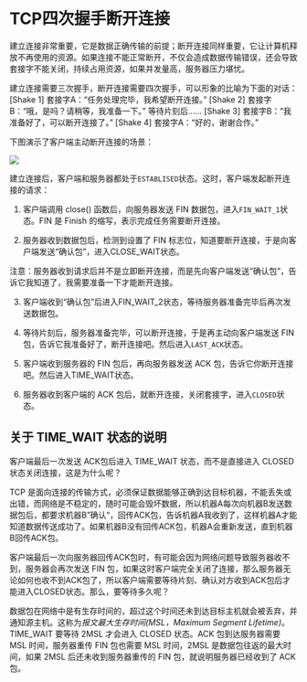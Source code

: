 # TCP四次握手断开连接

建立连接非常重要，它是数据正确传输的前提；断开连接同样重要，它让计算机释放不再使用的资源。如果连接不能正常断开，不仅会造成数据传输错误，还会导致套接字不能关闭，持续占用资源，如果并发量高，服务器压力堪忧。

建立连接需要三次握手，断开连接需要四次握手，可以形象的比喻为下面的对话：
[Shake 1] 套接字A：“任务处理完毕，我希望断开连接。”
[Shake 2] 套接字B：“哦，是吗？请稍等，我准备一下。”
等待片刻后……
[Shake 3] 套接字B：“我准备好了，可以断开连接了。”
[Shake 4] 套接字A：“好的，谢谢合作。”

下图演示了客户端主动断开连接的场景：

![](https://img2018.cnblogs.com/blog/660329/201908/660329-20190830112150728-463867370.jpg)

建立连接后，客户端和服务器都处于`ESTABLISED`状态。这时，客户端发起断开连接的请求：
1) 客户端调用 close() 函数后，向服务器发送 FIN 数据包，进入`FIN_WAIT_1`状态。FIN 是 Finish 的缩写，表示完成任务需要断开连接。

2) 服务器收到数据包后，检测到设置了 FIN 标志位，知道要断开连接，于是向客户端发送“确认包”，进入CLOSE_WAIT状态。

注意：服务器收到请求后并不是立即断开连接，而是先向客户端发送“确认包”，告诉它我知道了，我需要准备一下才能断开连接。

3) 客户端收到“确认包”后进入FIN_WAIT_2状态，等待服务器准备完毕后再次发送数据包。

4) 等待片刻后，服务器准备完毕，可以断开连接，于是再主动向客户端发送 FIN 包，告诉它我准备好了，断开连接吧。然后进入`LAST_ACK`状态。

5) 客户端收到服务器的 FIN 包后，再向服务器发送 ACK 包，告诉它你断开连接吧。然后进入TIME_WAIT状态。

6) 服务器收到客户端的 ACK 包后，就断开连接，关闭套接字，进入`CLOSED`状态。

## 关于 TIME_WAIT 状态的说明

客户端最后一次发送 ACK包后进入 TIME_WAIT 状态，而不是直接进入 CLOSED 状态关闭连接，这是为什么呢？

TCP 是面向连接的传输方式，必须保证数据能够正确到达目标机器，不能丢失或出错，而网络是不稳定的，随时可能会毁坏数据，所以机器A每次向机器B发送数据包后，都要求机器B”确认“，回传ACK包，告诉机器A我收到了，这样机器A才能知道数据传送成功了。如果机器B没有回传ACK包，机器A会重新发送，直到机器B回传ACK包。

客户端最后一次向服务器回传ACK包时，有可能会因为网络问题导致服务器收不到，服务器会再次发送 FIN 包，如果这时客户端完全关闭了连接，那么服务器无论如何也收不到ACK包了，所以客户端需要等待片刻、确认对方收到ACK包后才能进入CLOSED状态。那么，要等待多久呢？

数据包在网络中是有生存时间的，超过这个时间还未到达目标主机就会被丢弃，并通知源主机。这称为*报文最大生存时间(MSL，Maximum Segment Lifetime)*。TIME_WAIT 要等待 2MSL 才会进入 CLOSED 状态。ACK 包到达服务器需要 MSL 时间，服务器重传 FIN 包也需要 MSL 时间，2MSL 是数据包往返的最大时间，如果 2MSL 后还未收到服务器重传的 FIN 包，就说明服务器已经收到了 ACK 包。
